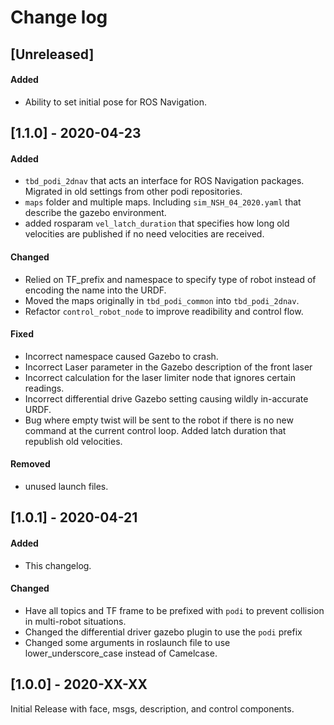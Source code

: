 # Change log

<!-- ## [Unreleased]
### Fixed
- Fixed definition/structure files where `std_msgs::Float64` and `std_msgs::Int32` were using pointers in the struct instead of actual value.


## [0.2.0] - 2020-04-17 -->
<!-- ## TODOs
## [Unreleased] -->
## [Unreleased]
#### Added 
- Ability to set initial pose for ROS Navigation.


## [1.1.0] - 2020-04-23
#### Added
- `tbd_podi_2dnav` that acts an interface for ROS Navigation packages. Migrated in old settings from other podi repositories.
- `maps` folder and multiple maps. Including `sim_NSH_04_2020.yaml` that describe the gazebo environment.
- added rosparam `vel_latch_duration` that specifies how long old velocities are published if no need velocities are received.

#### Changed
- Relied on TF_prefix and namespace to specify type of robot instead of encoding the name into the URDF.
- Moved the maps originally in `tbd_podi_common` into `tbd_podi_2dnav`.
- Refactor `control_robot_node` to improve readibility and control flow. 

#### Fixed
- Incorrect namespace caused Gazebo to crash.
- Incorrect Laser parameter in the Gazebo description of the front laser
- Incorrect calculation for the laser limiter node that ignores certain readings.
- Incorrect differential drive Gazebo setting causing wildly in-accurate URDF.
- Bug where empty twist will be sent to the robot if there is no new command at the current control loop. Added latch duration that republish old velocities.

#### Removed 
- unused launch files.

## [1.0.1] - 2020-04-21
#### Added
- This changelog.
#### Changed
- Have all topics and TF frame to be prefixed with `podi` to prevent collision in multi-robot situations.
- Changed the differential driver gazebo plugin to use the `podi` prefix
- Changed some arguments in roslaunch file to use lower_underscore_case instead of Camelcase.

## [1.0.0] - 2020-XX-XX
Initial Release with face, msgs, description, and control components.
